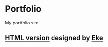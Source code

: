 # Portfolio

My portfolio site.

## [HTML version](./dist) designed by [Eke](https://twitter.com/evavic44)
